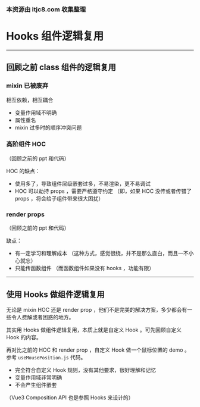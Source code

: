 ### 本资源由 itjc8.com 收集整理
# Hooks 组件逻辑复用

------

## 回顾之前 class 组件的逻辑复用

### mixin 已被废弃

相互依赖，相互耦合

- 变量作用域不明确
- 属性重名
- mixin 过多时的顺序冲突问题

### 高阶组件 HOC

（回顾之前的 ppt 和代码）

HOC 的缺点：

- 使用多了，导致组件层级嵌套过多，不易渲染，更不易调试
- HOC 可以劫持 props ，需要严格遵守约定 （即，如果 HOC 没传或者传错了 props ，将会给子组件带来很大困扰）

### render props

（回顾之前的 ppt 和代码）

缺点：

- 有一定学习和理解成本 （这种方式，感觉很绕，并不是那么直白，而且一不小心就忘）
- 只能传函数组件 （而函数组件如果没有 hooks ，功能有限）

------

## 使用 Hooks 做组件逻辑复用

无论是 mixin HOC 还是 render prop ，他们不是完美的解决方案，多少都会有一些令人费解或者困惑的地方。

其实用 Hooks 做组件逻辑复用，本质上就是自定义 Hook 。可先回顾自定义 Hook 的内容。

再对比之前的 HOC 和 render prop ，自定义 Hook 做一个鼠标位置的 demo 。参考 `useMousePosition.js` 代码。

- 完全符合自定义 Hook 规则，没有其他要求，很好理解和记忆
- 变量作用域非常明确
- 不会产生组件嵌套

（Vue3 Composition API 也是参照 Hooks 来设计的）
